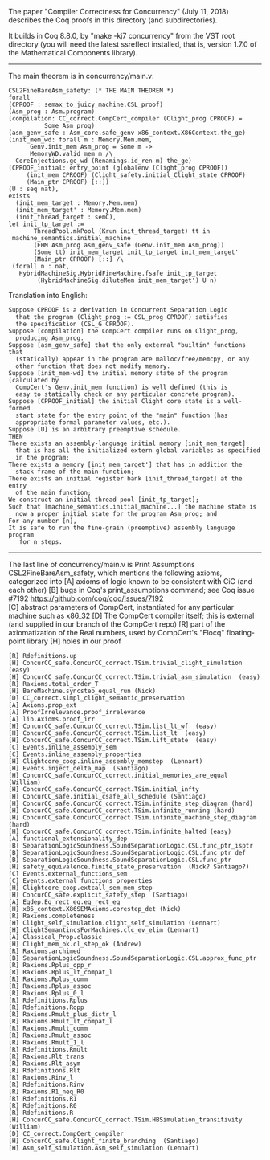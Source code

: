 The paper "Compiler Correctness for Concurrency" (July 11, 2018)
describes the Coq proofs in this directory (and subdirectories).

It builds in Coq 8.8.0, by "make -kj7 concurrency" from the VST root directory
  (you will need the latest ssreflect installed, that is,
   version 1.7.0 of the Mathematical Components library).

---------------------------------------
The main theorem is in concurrency/main.v:

    CSL2FineBareAsm_safety: (* THE MAIN THEOREM *)
    forall
    (CPROOF : semax_to_juicy_machine.CSL_proof)
    (Asm_prog : Asm.program)
    (compilation: CC_correct.CompCert_compiler (Clight_prog CPROOF) =
              Some Asm_prog)
    (asm_genv_safe : Asm_core.safe_genv x86_context.X86Context.the_ge)
    (init_mem_wd: forall m : Memory.Mem.mem,
          Genv.init_mem Asm_prog = Some m ->
          MemoryWD.valid_mem m /\
	  CoreInjections.ge_wd (Renamings.id_ren m) the_ge)
    (CPROOF_initial: entry_point (globalenv (Clight_prog CPROOF)) 
         (init_mem CPROOF) (Clight_safety.initial_Clight_state CPROOF)
         (Main_ptr CPROOF) [::])
    (U : seq nat),
    exists
      (init_mem_target : Memory.Mem.mem) 
      (init_mem_target' : Memory.Mem.mem) 
      (init_thread_target : semC),
    let init_tp_target :=
           ThreadPool.mkPool (Krun init_thread_target) tt in
     machine_semantics.initial_machine
           (EHM Asm_prog asm_genv_safe (Genv.init_mem Asm_prog)) 
           (Some tt) init_mem_target init_tp_target init_mem_target'
           (Main_ptr CPROOF) [::] /\
     (forall n : nat,
       HybridMachineSig.HybridFineMachine.fsafe init_tp_target
            (HybridMachineSig.diluteMem init_mem_target') U n)

Translation into English:

    Suppose CPROOF is a derivation in Concurrent Separation Logic
      that the program (Clight_prog := CSL_prog CPROOF) satisfies
      the specification (CSL_G CPROOF).
    Suppose [compilation] the CompCert compiler runs on Clight_prog,
      producing Asm_prog.
    Suppose [asm_genv_safe] that the only external "builtin" functions that
      (statically) appear in the program are malloc/free/memcpy, or any
      other function that does not modify memory.
    Suppose [init_mem-wd] the initial memory state of the program (calculated by
      CompCert's Genv.init_mem function) is well defined (this is
      easy to statically check on any particular concrete program).
    Suppose [CPROOF_initial] the initial Clight core state is a well-formed
      start state for the entry point of the "main" function (has
      appropriate formal parameter values, etc.).
    Suppose [U] is an arbitrary preemptive schedule.
    THEN
    There exists an assembly-language initial memory [init_mem_target]
      that is has all the initialized extern global variables as specified
      in the program;
    There exists a memory [init_mem_target'] that has in addition the
      stack frame of the main function;
    There exists an initial register bank [init_thread_target] at the entry    
      of the main function;
    We construct an initial thread pool [init_tp_target];
    Such that [machine_semantics.initial_machine...] the machine state is
      now a proper initial state for the program Asm_prog; and
    For any number [n],
    It is safe to run the fine-grain (preemptive) assembly language program
       for n steps.
  
---------------------------------------

The last line of concurrency/main.v is 
     Print Assumptions CSL2FineBareAsm_safety,
which mentions the following axioms, categorized into
    [A] axioms of logic known to be consistent with CiC (and each other)
    [B] bugs in Coq's print_assumptions command; see Coq issue #7192
           https://github.com/coq/coq/issues/7192       
    [C] abstract parameters of CompCert, instantiated for any particular
          machine such as x86_32
    [D] The CompCert compiler itself; this is external (and supplied
         in our branch of the CompCert repo)
    [R] part of the axiomatization of the Real numbers, used by
        CompCert's "Flocq" floating-point library
    [H] holes in our proof

  
    [R] Rdefinitions.up
    [H] ConcurCC_safe.ConcurCC_correct.TSim.trivial_clight_simulation  (easy)
    [H] ConcurCC_safe.ConcurCC_correct.TSim.trivial_asm_simulation  (easy)
    [R] Raxioms.total_order_T
    [H] BareMachine.syncstep_equal_run (Nick)
    [D] CC_correct.simpl_clight_semantic_preservation
    [A] Axioms.prop_ext
    [A] ProofIrrelevance.proof_irrelevance
    [A] lib.Axioms.proof_irr
    [H] ConcurCC_safe.ConcurCC_correct.TSim.list_lt_wf  (easy)
    [H] ConcurCC_safe.ConcurCC_correct.TSim.list_lt  (easy)
    [H] ConcurCC_safe.ConcurCC_correct.TSim.lift_state  (easy)
    [C] Events.inline_assembly_sem
    [C] Events.inline_assembly_properties
    [H] Clightcore_coop.inline_assembly_memstep  (Lennart)
    [H] Events.inject_delta_map  (Santiago)
    [H] ConcurCC_safe.ConcurCC_correct.initial_memories_are_equal  (William)
    [H] ConcurCC_safe.ConcurCC_correct.TSim.initial_infty 
    [H] ConcurCC_safe.initial_csafe_all_schedule (Santiago)
    [H] ConcurCC_safe.ConcurCC_correct.TSim.infinite_step_diagram (hard)
    [H] ConcurCC_safe.ConcurCC_correct.TSim.infinite_running (hard)
    [H] ConcurCC_safe.ConcurCC_correct.TSim.infinite_machine_step_diagram (hard)
    [H] ConcurCC_safe.ConcurCC_correct.TSim.infinite_halted (easy)
    [A] functional_extensionality_dep
    [B] SeparationLogicSoundness.SoundSeparationLogic.CSL.func_ptr_isptr
    [B] SeparationLogicSoundness.SoundSeparationLogic.CSL.func_ptr_def
    [B] SeparationLogicSoundness.SoundSeparationLogic.CSL.func_ptr
    [H] safety_equivalence.finite_state_preservation  (Nick? Santiago?)
    [C] Events.external_functions_sem
    [C] Events.external_functions_properties
    [H] Clightcore_coop.extcall_sem_mem_step
    [H] ConcurCC_safe.explicit_safety_step  (Santiago)
    [A] Eqdep.Eq_rect_eq.eq_rect_eq
    [H] x86_context.X86SEMAxioms.corestep_det (Nick) 
    [R] Raxioms.completeness
    [H] Clight_self_simulation.clight_self_simulation (Lennart)
    [H] ClightSemantincsForMachines.clc_ev_elim (Lennart)
    [A] Classical_Prop.classic
    [H] Clight_mem_ok.cl_step_ok (Andrew)
    [R] Raxioms.archimed
    [B] SeparationLogicSoundness.SoundSeparationLogic.CSL.approx_func_ptr
    [R] Raxioms.Rplus_opp_r
    [R] Raxioms.Rplus_lt_compat_l
    [R] Raxioms.Rplus_comm
    [R] Raxioms.Rplus_assoc
    [R] Raxioms.Rplus_0_l
    [R] Rdefinitions.Rplus
    [R] Rdefinitions.Ropp
    [R] Raxioms.Rmult_plus_distr_l
    [R] Raxioms.Rmult_lt_compat_l
    [R] Raxioms.Rmult_comm
    [R] Raxioms.Rmult_assoc
    [R] Raxioms.Rmult_1_l
    [R] Rdefinitions.Rmult
    [R] Raxioms.Rlt_trans
    [R] Raxioms.Rlt_asym
    [R] Rdefinitions.Rlt
    [R] Raxioms.Rinv_l
    [R] Rdefinitions.Rinv
    [R] Raxioms.R1_neq_R0
    [R] Rdefinitions.R1
    [R] Rdefinitions.R0
    [R] Rdefinitions.R
    [H] ConcurCC_safe.ConcurCC_correct.TSim.HBSimulation_transitivity  (William)
    [D] CC_correct.CompCert_compiler
    [H] ConcurCC_safe.Clight_finite_branching  (Santiago)
    [H] Asm_self_simulation.Asm_self_simulation (Lennart)
